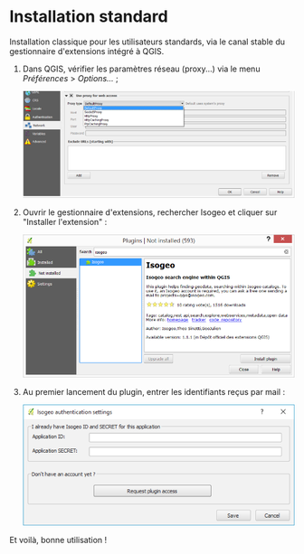 # Installation standard

Installation classique pour les utilisateurs standards, via le canal stable du gestionnaire d'extensions intégré à QGIS.

1. Dans QGIS, vérifier les paramètres réseau (proxy...) via le menu *Préférences* > *Options...* ;

    ![](https://raw.githubusercontent.com/isogeo/isogeo-plugin-qgis/master/img/qgis_install_network_en.png "Check QGIS connection settings")

2. Ouvrir le gestionnaire d'extensions, rechercher Isogeo et cliquer sur "Installer l'extension" :
    
    ![](https://raw.githubusercontent.com/isogeo/isogeo-plugin-qgis/master/img/qgis_install_extension_en.png "Install the plugin from the plugin manager")

3. Au premier lancement du plugin, entrer les identifiants reçus par mail :

    ![](https://raw.githubusercontent.com/isogeo/isogeo-plugin-qgis/master/img/ui_auth_prompt_en.png "Dialog form to enter API keys")

Et voilà, bonne utilisation !


